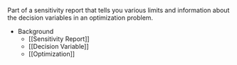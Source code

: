 Part of a sensitivity report that tells you various limits and information about the decision variables in an optimization problem.

- Background
	- [[Sensitivity Report]]
	- [[Decision Variable]]
	- [[Optimization]]